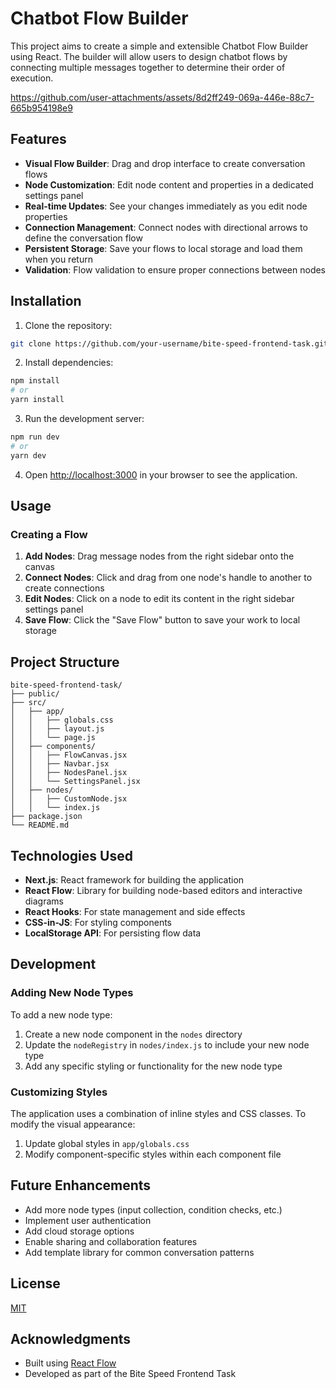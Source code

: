 # Chatbot Flow Builder

This project aims to create a simple and extensible Chatbot Flow Builder using React. The builder will allow users to design chatbot flows by connecting multiple messages together to determine their order of execution.




https://github.com/user-attachments/assets/8d2ff249-069a-446e-88c7-665b954198e9


## Features

- **Visual Flow Builder**: Drag and drop interface to create conversation flows
- **Node Customization**: Edit node content and properties in a dedicated settings panel
- **Real-time Updates**: See your changes immediately as you edit node properties
- **Connection Management**: Connect nodes with directional arrows to define the conversation flow
- **Persistent Storage**: Save your flows to local storage and load them when you return
- **Validation**: Flow validation to ensure proper connections between nodes

## Installation

1. Clone the repository:
```bash
git clone https://github.com/your-username/bite-speed-frontend-task.git
```

2. Install dependencies:
```bash
npm install
# or
yarn install
```

3. Run the development server:
```bash
npm run dev
# or
yarn dev
```

4. Open [http://localhost:3000](http://localhost:3000) in your browser to see the application.

## Usage

### Creating a Flow

1. **Add Nodes**: Drag message nodes from the right sidebar onto the canvas
2. **Connect Nodes**: Click and drag from one node's handle to another to create connections
3. **Edit Nodes**: Click on a node to edit its content in the right sidebar settings panel
4. **Save Flow**: Click the "Save Flow" button to save your work to local storage



## Project Structure

```
bite-speed-frontend-task/
├── public/
├── src/
│   ├── app/
│   │   ├── globals.css
│   │   ├── layout.js
│   │   └── page.js
│   ├── components/
│   │   ├── FlowCanvas.jsx
│   │   ├── Navbar.jsx
│   │   ├── NodesPanel.jsx
│   │   └── SettingsPanel.jsx
│   ├── nodes/
│   │   ├── CustomNode.jsx
│   │   └── index.js
├── package.json
└── README.md
```

## Technologies Used

- **Next.js**: React framework for building the application
- **React Flow**: Library for building node-based editors and interactive diagrams
- **React Hooks**: For state management and side effects
- **CSS-in-JS**: For styling components
- **LocalStorage API**: For persisting flow data

## Development

### Adding New Node Types

To add a new node type:

1. Create a new node component in the `nodes` directory
2. Update the `nodeRegistry` in `nodes/index.js` to include your new node type
3. Add any specific styling or functionality for the new node type

### Customizing Styles

The application uses a combination of inline styles and CSS classes. To modify the visual appearance:

1. Update global styles in `app/globals.css`
2. Modify component-specific styles within each component file

## Future Enhancements

- Add more node types (input collection, condition checks, etc.)
- Implement user authentication
- Add cloud storage options
- Enable sharing and collaboration features
- Add template library for common conversation patterns

## License

[MIT](LICENSE)

## Acknowledgments

- Built using [React Flow](https://reactflow.dev/)
- Developed as part of the Bite Speed Frontend Task
